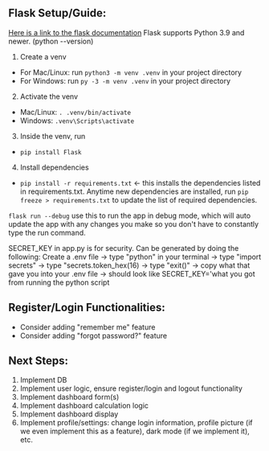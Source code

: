 ## Flask Setup/Guide:
[Here is a link to the flask documentation](https://flask.palletsprojects.com/en/stable/)
Flask supports Python 3.9 and newer. (python --version)

1. Create a venv
- For Mac/Linux: run `python3 -m venv .venv` in your project directory
- For Windows: run `py -3 -m venv .venv` in your project directory
2. Activate the venv
- Mac/Linux: `. .venv/bin/activate`
- Windows:  `.venv\Scripts\activate`
3. Inside the venv, run
- `pip install Flask`
4. Install dependencies
- `pip install -r requirements.txt` <- this installs the dependencies listed in requirements.txt. Anytime new dependencies are installed, run `pip freeze > requirements.txt` to update the list of required dependencies.

`flask run --debug` use this to run the app in debug mode, which will auto update the app with any changes you make so you don't have to constantly type the run command.

SECRET_KEY in app.py is for security. Can be generated by doing the following: Create a .env file -> type "python" in your terminal -> type "import secrets" -> type "secrets.token_hex(16) -> type "exit()" -> copy what that gave you into your .env file -> should look like SECRET_KEY='what you got from running the python script

## Register/Login Functionalities:
- Consider adding "remember me" feature
- Consider adding "forgot password?" feature

## Next Steps:
1. Implement DB
2. Implement user logic, ensure register/login and logout functionality
3. Implement dashboard form(s)
4. Implement dashboard calculation logic
5. Implement dashboard display
6. Implement profile/settings: change login information, profile picture (if we even implement this as a feature), dark mode (if we implement it), etc.